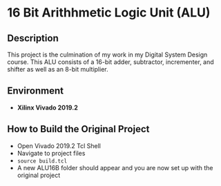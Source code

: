 # 16 Bit Arithhmetic Logic Unit (ALU)

## Description

This project is the culmination of my work in my Digital System Design course. This ALU consists of a 16-bit adder, subtractor, incrementer, and shifter as well as an 8-bit multiplier.

## Environment

* **Xilinx Vivado 2019.2**

## How to Build the Original Project

* Open Vivado 2019.2 Tcl Shell
* Navigate to project files
* `source build.tcl`
* A new ALU16B folder should appear and you are now set up with the original project

